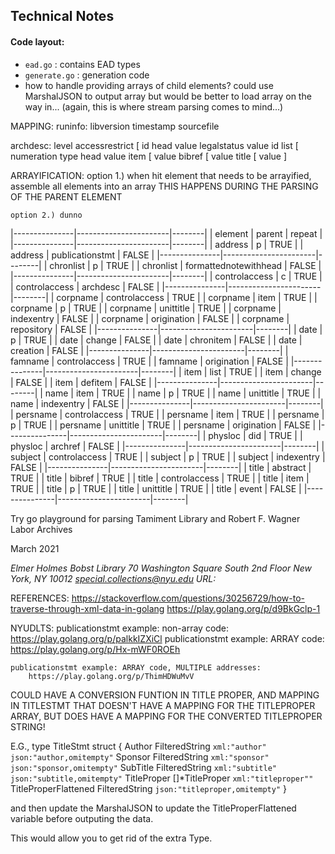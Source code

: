 ## Technical Notes

#### Code layout:
* `ead.go` : contains EAD types
* `generate.go` : generation code
* how to handle providing arrays of child elements?
  could use MarshalJSON to output array
  but would be better to load array on the way in...
  (again, this is where stream parsing comes to mind...)

MAPPING:
runinfo: 
	libversion
	timestamp
	sourcefile
		 
archdesc:
	level
	accessrestrict [
		id
		head 
			value
		legalstatus
			value
			id
		list [
			numeration
			type
			head
				value
			item [
				value
					bibref [
						value
						title [
							value
							]
							
		
ARRAYIFICATION:
	option 1.) when hit element that needs to be arrayified, 
	           assemble all elements into an array
			   THIS HAPPENS DURING THE PARSING OF THE PARENT ELEMENT

	option 2.) dunno
	

|---------------|-----------------------|--------|
| element       | parent                | repeat |
|---------------|-----------------------|--------|
| address       | p                     | TRUE   |
| address       | publicationstmt       | FALSE  |
|---------------|-----------------------|--------|
| chronlist     | p                     | TRUE   |
| chronlist     | formattednotewithhead | FALSE  |
|---------------|-----------------------|--------|
| controlaccess | c                     | TRUE   |
| controlaccess | archdesc              | FALSE  |
|---------------|-----------------------|--------|
| corpname      | controlaccess         | TRUE   |
| corpname      | item                  | TRUE   |
| corpname      | p                     | TRUE   |
| corpname      | unittitle             | TRUE   |
| corpname      | indexentry            | FALSE  |
| corpname      | origination           | FALSE  |
| corpname      | repository            | FALSE  |
|---------------|-----------------------|--------|
| date          | p                     | TRUE   |
| date          | change                | FALSE  |
| date          | chronitem             | FALSE  |
| date          | creation              | FALSE  |
|---------------|-----------------------|--------|
| famname       | controlaccess         | TRUE   |
| famname       | origination           | FALSE  |
|---------------|-----------------------|--------|
| item          | list                  | TRUE   |
| item          | change                | FALSE  |
| item          | defitem               | FALSE  |
|---------------|-----------------------|--------|
| name          | item                  | TRUE   |
| name          | p                     | TRUE   |
| name          | unittitle             | TRUE   |
| name          | indexentry            | FALSE  |
|---------------|-----------------------|--------|
| persname      | controlaccess         | TRUE   |
| persname      | item                  | TRUE   |
| persname      | p                     | TRUE   |
| persname      | unittitle             | TRUE   |
| persname      | origination           | FALSE  |
|---------------|-----------------------|--------|
| physloc       | did                   | TRUE   |
| physloc       | archref               | FALSE  |
|---------------|-----------------------|--------|
| subject       | controlaccess         | TRUE   |
| subject       | p                     | TRUE   |
| subject       | indexentry            | FALSE  |
|---------------|-----------------------|--------|
| title         | abstract              | TRUE   |
| title         | bibref                | TRUE   |
| title         | controlaccess         | TRUE   |
| title         | item                  | TRUE   |
| title         | p                     | TRUE   |
| title         | unittitle             | TRUE   |
| title         | event                 | FALSE  |
|---------------|-----------------------|--------|


Try go playground for parsing 
	<publicationstmt>
        <publisher>Tamiment Library and Robert F. Wagner Labor Archives</publisher>
        <p><date>March 2021</date></p>
        <address>
          <addressline>Elmer Holmes Bobst Library</addressline>
          <addressline>70 Washington Square South</addressline>
          <addressline>2nd Floor</addressline>
          <addressline>New York, NY 10012</addressline>
          <addressline>special.collections@nyu.edu</addressline>
          <addressline>URL: <extptr
              xlink:href="http://library.nyu.edu/about/collections/special-collections-and-archives/special-collections/"
              xlink:show="new"
              xlink:title="http://library.nyu.edu/about/collections/special-collections-and-archives/special-collections/"
              xlink:type="simple"/></addressline>
        </address>
      </publicationstmt>
	  
	  
	  
REFERENCES:
https://stackoverflow.com/questions/30256729/how-to-traverse-through-xml-data-in-golang
	https://play.golang.org/p/d9BkGclp-1

NYUDLTS:
	publicationstmt example: non-array code:
		https://play.golang.org/p/palkkIZXiCl
	publicationstmt example: ARRAY code:
		https://play.golang.org/p/Hx-mWF0ROEh
		
	publicationstmt example: ARRAY code, MULTIPLE addresses:
		https://play.golang.org/p/ThimHDWuMvV	



COULD HAVE A CONVERSION FUNTION IN TITLE PROPER, AND MAPPING IN
TITLESTMT THAT DOESN'T HAVE A MAPPING FOR THE TITLEPROPER ARRAY, BUT
DOES HAVE A MAPPING FOR THE CONVERTED TITLEPROPER STRING!

E.G., 
type TitleStmt struct {
        Author      FilteredString `xml:"author" json:"author,omitempty"`
        Sponsor     FilteredString `xml:"sponsor" json:"sponsor,omitempty"`
        SubTitle    FilteredString `xml:"subtitle" json:"subtitle,omitempty"`
        TitleProper []*TitleProper `xml:"titleproper""`
        TitleProperFlattened FilteredString `json:"titleproper,omitempty"`
}


and then update the MarshalJSON to update the TitleProperFlattened
variable before outputing the data.

This would allow you to get rid of the extra Type.
